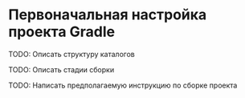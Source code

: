 # Первоначальная настройка проекта Gradle
TODO: Описать структуру каталогов

TODO: Описать стадии сборки

TODO: Написать предполагаемую инструкцию по сборке проекта

